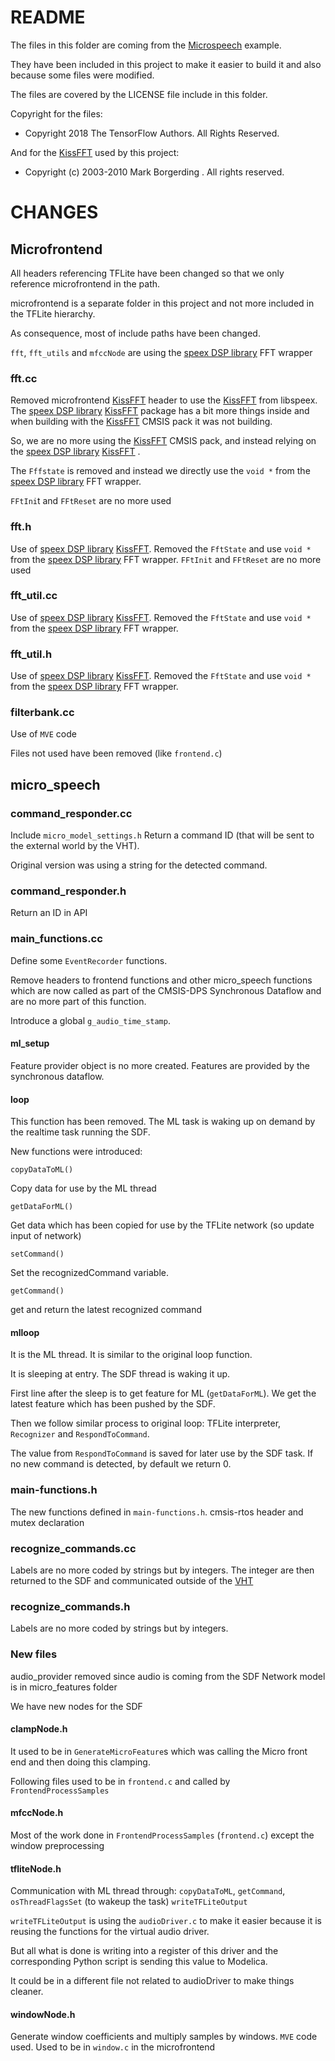 # README

The files in this folder are coming from the [Microspeech](https://github.com/tensorflow/tflite-micro/tree/main/tensorflow/lite/micro/examples/micro_speech) example.

They have been included in this project to make it easier to build it and also because some files were modified.

The files are covered by the LICENSE file include in this folder.

Copyright for the files:

- Copyright 2018 The TensorFlow Authors. All Rights Reserved.

And for the [KissFFT](https://github.com/mborgerding/kissfft) used by this project:

- Copyright (c) 2003-2010 Mark Borgerding . All rights reserved.

# CHANGES

## Microfrontend

All headers referencing TFLite have been changed so that we only reference microfrontend in the path.

microfrontend is a separate folder in this project and not more included in the TFLite hierarchy.

As consequence, most of include paths have been changed.

`fft`, `fft_utils` and `mfccNode` are using the [speex DSP library](https://gitlab.xiph.org/xiph/speexdsp) FFT wrapper

### fft.cc
Removed microfrontend [KissFFT](https://github.com/mborgerding/kissfft) header to use the [KissFFT](https://github.com/mborgerding/kissfft) from libspeex.
The [speex DSP library](https://gitlab.xiph.org/xiph/speexdsp) [KissFFT](https://github.com/mborgerding/kissfft) package has a bit more things inside and
when building with the [KissFFT](https://github.com/mborgerding/kissfft)  CMSIS pack it was not building. 

So, we are no more using the [KissFFT](https://github.com/mborgerding/kissfft)  CMSIS pack, and instead relying on the [speex DSP library](https://gitlab.xiph.org/xiph/speexdsp)  [KissFFT](https://github.com/mborgerding/kissfft) .

The `Fffstate` is removed and instead we directly use the `void *` from the  [speex DSP library](https://gitlab.xiph.org/xiph/speexdsp)  FFT wrapper.

`FFtIni`t and `FFtReset` are no more used

### fft.h

Use of  [speex DSP library](https://gitlab.xiph.org/xiph/speexdsp) [KissFFT](https://github.com/mborgerding/kissfft).
Removed the `FftState` and use  `void *` from the  [speex DSP library](https://gitlab.xiph.org/xiph/speexdsp)  FFT wrapper.
`FFtInit` and `FFtReset` are no more used

### fft_util.cc 

Use of [speex DSP library](https://gitlab.xiph.org/xiph/speexdsp) [KissFFT](https://github.com/mborgerding/kissfft).
Removed the `FftState` and use  `void *` from the  [speex DSP library](https://gitlab.xiph.org/xiph/speexdsp)  FFT wrapper.

### fft_util.h 
Use of [speex DSP library](https://gitlab.xiph.org/xiph/speexdsp) [KissFFT](https://github.com/mborgerding/kissfft).
Removed the `FftState` and use  `void *` from the  [speex DSP library](https://gitlab.xiph.org/xiph/speexdsp)  FFT wrapper.

### filterbank.cc

Use of `MVE` code 

Files not used have been removed (like `frontend.c`)

## micro_speech 

### command_responder.cc 

Include `micro_model_settings.h` 
Return a command ID (that will be sent to the external world by the VHT).

Original version was using a string for the detected command.

### command_responder.h 

Return an ID in API

### main_functions.cc 

Define some `EventRecorder` functions.

Remove headers to frontend functions and other micro_speech functions which are now called as part of the CMSIS-DPS Synchronous Dataflow and are no more part of this function.

Introduce a global `g_audio_time_stamp`.


#### ml_setup

Feature provider object is no more created. Features are provided by the synchronous dataflow.

#### loop

This function has been removed. The ML task is waking up on demand by the realtime task running the
SDF.

New functions were introduced:

`copyDataToML()`

Copy data for use by the ML thread

`getDataForML()`

Get data which has been copied for use by the TFLite network (so update input of network)

`setCommand()`

Set the recognizedCommand variable.

`getCommand()`

get and return the latest recognized command 

#### mlloop

It is the ML thread. It is similar to the original loop function.

It is sleeping at entry. The SDF thread is waking it up.

First line after the sleep is to get feature for ML (`getDataForML`). We get the latest feature which has been pushed by the SDF.

Then we follow similar process to original loop:
TFLite interpreter, `Recognizer` and `RespondToCommand`.

The value from `RespondToCommand` is saved for later use by the SDF task.
If no new command is detected, by default we return 0.

### main-functions.h

The new functions defined in `main-functions.h`.
cmsis-rtos header and mutex declaration

### recognize_commands.cc 

Labels are no more coded by strings but by integers.
The integer are then returned to the SDF and communicated outside of the [VHT](https://arm-software.github.io/AVH/main/overview/html/index.html)


### recognize_commands.h

Labels are no more coded by strings but by integers.

### New files

audio_provider removed since audio is coming from the SDF
Network model is in micro_features folder 

We have new nodes for the SDF

#### clampNode.h 

It used to be in `GenerateMicroFeature`s which was calling the Micro front end and then
doing this clamping.

Following files used to be in `frontend.c` and called by `FrontendProcessSamples`

#### mfccNode.h 

Most of the work done in `FrontendProcessSamples` (`frontend.c`) except the window preprocessing


#### tfliteNode.h 
Communication with ML thread through:
`copyDataToML`, `getCommand`, `osThreadFlagsSet` (to wakeup the task)
`writeTFLiteOutput`

`writeTFLiteOutput` is using the `audioDriver.c` to make it easier because it is reusing
the functions for the virtual audio driver.

But all what is done is writing into a register of this driver and the corresponding Python
script is sending this value to Modelica.

It could be in a different file not related to audioDriver to make things cleaner.

#### windowNode.h 

Generate window coefficients and multiply samples by windows.
`MVE` code used.
Used to be in `window.c` in the microfrontend

